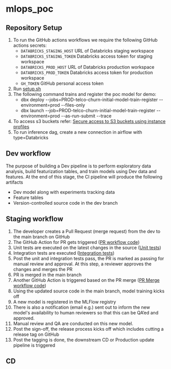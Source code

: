# mlops_poc

## Repository Setup
1. To run the GitHub actions workflows we require the following GitHub actions secrets:
   * `DATABRICKS_STAGING_HOST` URL of Databricks staging workspace
   * `DATABRICKS_STAGING_TOKEN` Databricks access token for staging workspace
   * `DATABRICKS_PROD_HOST` URL of Databricks production workspace
   * `DATABRICKS_PROD_TOKEN` Databricks access token for production workspace
   * `GH_TOKEN` GitHub personal access token
2. Run [setup.sh](setup.sh)
3. The following command trains and register the poc model for demo: 
   * dbx deploy --jobs=PROD-telco-churn-initial-model-train-register --environment=prod --files-only
   * dbx launch --job=PROD-telco-churn-initial-model-train-register --environment=prod --as-run-submit --trace
4. To access s3 buckets refer: [Secure access to S3 buckets using instance profiles](https://docs.databricks.com/administration-guide/cloud-configurations/aws/instance-profiles.html)
5. To run inference dag, create a new connection in airflow with type=Databricks


## Dev workflow
The purpose of building a Dev pipeline is to perform exploratory data analysis, build featurization tables, and train models using Dev data and features. At the end of this stage, the CI pipeline will produce the following artifacts 
* Dev model along with experiments tracking data
* Feature tables
* Version-controlled source code in the dev branch

## Staging workflow
1.	The developer creates a Pull Request (merge request) from the dev to the main branch on GitHub
2.	The GitHub Action for PR gets triggered ([PR workflow code](.github/workflows/onpullrequest.yml))
3.	Unit tests are executed on the latest changes in the source ([Unit tests](tests/unit))
4.	Integration tests are executed ([Integration tests](tests/integration))
5.	Post the unit and integration tests pass, the PR is marked as passing for manual review and approval. At this step, a reviewer approves the changes and merges the PR
6.	PR is merged in the main branch
7.	Another GitHub Action is triggered based on the PR merge ([PR Merge workflow code](.github/workflows/onrelease.yml))
8.	Using the updated source code in the main branch, model training kicks off
9.	A new model is registered in the MLFlow registry
10.	There is also a notification (email e.g.) sent out to inform the new model's availability to human reviewers so that this can be QA’ed and approved.
11.	Manual review and QA are conducted on this new model.
12.	Post the sign-off, the release process kicks off which includes cutting a release tag on GitHub
13.	Post the tagging is done, the downstream CD or Production update pipeline is triggered



## CD